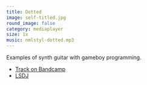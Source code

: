 ```yaml
---
title: Dotted
image: self-titled.jpg
round_image: false
category: mediaplayer
size: 1x
music: nmlstyl-dotted.mp3
---
```


Examples of synth guitar with gameboy programming.

- [Track on Bandcamp](https://nmlstyl.bandcamp.com/track/dotted-2)
- [LSDJ](https://www.littlesounddj.com/)